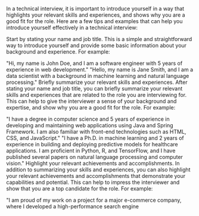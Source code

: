 In a technical interview, it is important to introduce yourself in a way that highlights your relevant skills and experiences, and shows why you are a good fit for the role. Here are a few tips and examples that can help you introduce yourself effectively in a technical interview:

Start by stating your name and job title. This is a simple and straightforward way to introduce yourself and provide some basic information about your background and experience. For example:

"Hi, my name is John Doe, and I am a software engineer with 5 years of experience in web development."
"Hello, my name is Jane Smith, and I am a data scientist with a background in machine learning and natural language processing."
Briefly summarize your relevant skills and experiences. After stating your name and job title, you can briefly summarize your relevant skills and experiences that are related to the role you are interviewing for. This can help to give the interviewer a sense of your background and expertise, and show why you are a good fit for the role. For example:

"I have a degree in computer science and 5 years of experience in developing and maintaining web applications using Java and Spring Framework. I am also familiar with front-end technologies such as HTML, CSS, and JavaScript."
"I have a Ph.D. in machine learning and 2 years of experience in building and deploying predictive models for healthcare applications. I am proficient in Python, R, and TensorFlow, and I have published several papers on natural language processing and computer vision."
Highlight your relevant achievements and accomplishments. In addition to summarizing your skills and experiences, you can also highlight your relevant achievements and accomplishments that demonstrate your capabilities and potential. This can help to impress the interviewer and show that you are a top candidate for the role. For example:

"I am proud of my work on a project for a major e-commerce company, where I developed a high-performance search engine